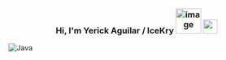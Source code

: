 <h3 align="center">
  Hi, I'm Yerick Aguilar / IceKry
  <img width="50" height="50" alt="image" src="https://github.com/user-attachments/assets/1a3b6736-5e46-486c-a8a1-5c17e687511b" />

  <img     src="https://media2.giphy.com/media/v1.Y2lkPTc5MGI3NjExMmY5dzE4dWF1MTFsdGRqaHJzZGVsN3hvYzA2OHpnemNkZHY2M2djaCZlcD12MV9pbnRlcm5hbF9naWZfYnlfaWQmY3Q9cw/EYrVf1Fq6aKfm/giphy.gif" height="28">
</h3>

![Java](https://img.shields.io/badge/java-%23ED8B00.svg?style=for-the-badge&logo=openjdk&logoColor=white)
